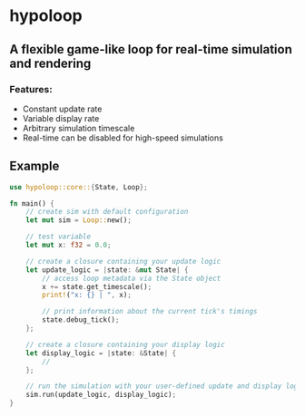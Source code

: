 # hypoloop
## A flexible game-like loop for real-time simulation and rendering
### Features:
- Constant update rate
- Variable display rate
- Arbitrary simulation timescale
- Real-time can be disabled for high-speed simulations

## Example
```rust
use hypoloop::core::{State, Loop};

fn main() {
    // create sim with default configuration
    let mut sim = Loop::new();

    // test variable
    let mut x: f32 = 0.0;

    // create a closure containing your update logic
    let update_logic = |state: &mut State| {    
        // access loop metadata via the State object    
        x += state.get_timescale();
        print!("x: {} | ", x);

        // print information about the current tick's timings
        state.debug_tick();
    };

    // create a closure containing your display logic
    let display_logic = |state: &State| {
        //
    };

    // run the simulation with your user-defined update and display logic
    sim.run(update_logic, display_logic);
}
```
